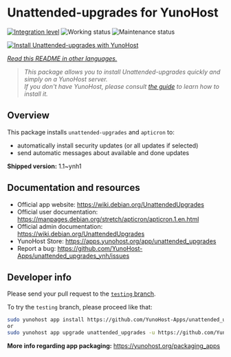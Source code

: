<!--
N.B.: This README was automatically generated by <https://github.com/YunoHost/apps/tree/master/tools/readme_generator>
It shall NOT be edited by hand.
-->

# Unattended-upgrades for YunoHost

[![Integration level](https://dash.yunohost.org/integration/unattended_upgrades.svg)](https://dash.yunohost.org/appci/app/unattended_upgrades) ![Working status](https://ci-apps.yunohost.org/ci/badges/unattended_upgrades.status.svg) ![Maintenance status](https://ci-apps.yunohost.org/ci/badges/unattended_upgrades.maintain.svg)

[![Install Unattended-upgrades with YunoHost](https://install-app.yunohost.org/install-with-yunohost.svg)](https://install-app.yunohost.org/?app=unattended_upgrades)

*[Read this README in other languages.](./ALL_README.md)*

> *This package allows you to install Unattended-upgrades quickly and simply on a YunoHost server.*  
> *If you don't have YunoHost, please consult [the guide](https://yunohost.org/install) to learn how to install it.*

## Overview

This package installs `unattended-upgrades` and `apticron` to:

* automatically install security updates (or all updates if selected)
* send automatic messages about available and done updates


**Shipped version:** 1.1~ynh1
## Documentation and resources

- Official app website: <https://wiki.debian.org/UnattendedUpgrades>
- Official user documentation: <https://manpages.debian.org/stretch/apticron/apticron.1.en.html>
- Official admin documentation: <https://wiki.debian.org/UnattendedUpgrades>
- YunoHost Store: <https://apps.yunohost.org/app/unattended_upgrades>
- Report a bug: <https://github.com/YunoHost-Apps/unattended_upgrades_ynh/issues>

## Developer info

Please send your pull request to the [`testing` branch](https://github.com/YunoHost-Apps/unattended_upgrades_ynh/tree/testing).

To try the `testing` branch, please proceed like that:

```bash
sudo yunohost app install https://github.com/YunoHost-Apps/unattended_upgrades_ynh/tree/testing --debug
or
sudo yunohost app upgrade unattended_upgrades -u https://github.com/YunoHost-Apps/unattended_upgrades_ynh/tree/testing --debug
```

**More info regarding app packaging:** <https://yunohost.org/packaging_apps>
